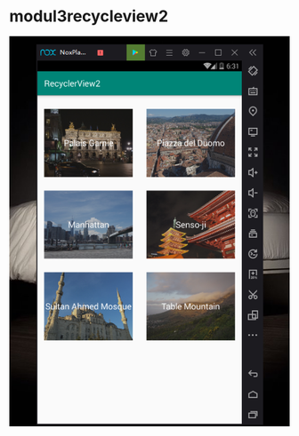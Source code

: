 # modul3recycleview2
![alt text](https://github.com/andhikapradana/modul3recycleview2/blob/master/hasil/Capture.PNG)
